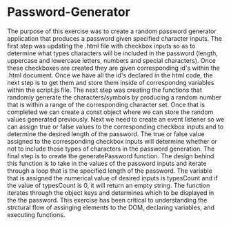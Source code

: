 # Password-Generator

The purpose of this exercise was to create a random password generator application that produces a password given specified character inputs. The first step was updating the .html file with checkbox inputs so as to determine what types characters will be included in the password (length, uppercase and lowercase letters, numbers and special characters). Once these checkboxes are created they are given corresponding id's within the .html document. Once we have all the id's declared in the html code, the next step is to get them and store them inside of correspondng variables within the script.js file. The next step was creating the functions that randomly generate the characters/symbols by producing a random number that is within a range of the corresponding character set. Once that is completed we can create a const object where we can store the random values generated previously. Next we need to create an event listener so we can assign true or false values to the corresponding checkbox inputs and to determine the desired length of the password. The true or false value assigned to the corresponding checkbox inputs will determine whether or not to include those types of characters in the password generation. The final step is to create the generatePassword function. The design behind this function is to take in the values of the password inputs and iterate through a loop that is the specified length of the password. The variable that is assigned the numerical value of desired inputs is typesCount and if the value of typesCount is 0, it will return an empty string. The function iterates through the object keys and determines which to be displayed in the the password. This exercise has been critical to understanding the strctural flow of assinging elements to the DOM, declaring variables, and executing functions.
